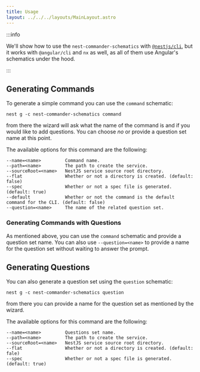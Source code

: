 ```yaml
---
title: Usage
layout: ../../../layouts/MainLayout.astro
---
```


:::info

We'll show how to use the `nest-commander-schematics` with
[`@nestjs/cli`](https://www.npmjs.com/package/@nestjs/cli), but it works with `@angular/cli` and
`nx` as well, as all of them use Angular's schematics under the hood.

:::

## Generating Commands

To generate a simple command you can use the `command` schematic:

```
nest g -c nest-commander-schematics command
```

from there the wizard will ask what the name of the command is and if you would like to add
questions. You can choose _no_ or provide a question set name at this point.

The available options for this command are the following:

```
--name=<name>         Command name.
--path=<name>         The path to create the service.
--sourceRoot=<name>   NestJS service source root directory.
--flat                Whether or not a directory is created. (default: false)
--spec                Whether or not a spec file is generated. (default: true)
--default             Whether or not the command is the default command for the CLI. (default: false)
--question=<name>     The name of the related question set.
```

### Generating Commands with Questions

As mentioned above, you can use the `command` schematic and provide a question set name. You can
also use `--question=<name>` to provide a name for the question set without waiting to answer the
prompt.

## Generating Questions

You can also generate a question set using the `question` schematic:

```
nest g -c nest-commander-schematics question
```

from there you can provide a name for the question set as mentioned by the wizard.

The available options for this command are the following:

```
--name=<name>         Questions set name.
--path=<name>         The path to create the service.
--sourceRoot=<name>   NestJS service source root directory.
--flat                Whether or not a directory is created. (default: fale)
--spec                Whether or not a spec file is generated. (default: true)
```
